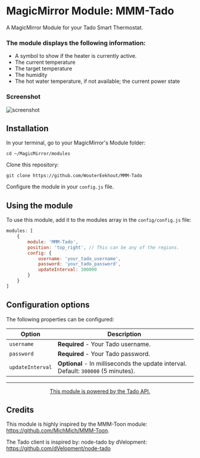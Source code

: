 # MagicMirror Module: MMM-Tado
A MagicMirror Module for your Tado Smart Thermostat. 

### The module displays the following information:

* A symbol to show if the heater is currently active.
* The current temperature
* The target temperature
* The humidity
* The hot water temperature, if not available; the current power state

### Screenshot
![screenshot](https://github.com/WouterEekhout/MMM-Tado/blob/master/img/screenshot.png)

## Installation

In your terminal, go to your MagicMirror's Module folder:
````
cd ~/MagicMirror/modules
````

Clone this repository:
````
git clone https://github.com/WouterEekhout/MMM-Tado
````

Configure the module in your `config.js` file.

## Using the module

To use this module, add it to the modules array in the `config/config.js` file:
````javascript
modules: [
    {
        module: 'MMM-Tado',
        position: 'top_right', // This can be any of the regions.
        config: {
            username: 'your_tado_username', 
            password: 'your_tado_password', 
            updateInterval: 300000
        }
    }
]
````

## Configuration options

The following properties can be configured:


<table width="100%">
	<thead>
		<tr>
			<th>Option</th>
			<th width="100%">Description</th>
		</tr>
	</thead>
	<tbody>
        <tr>
			<td><code>username</code></td>
			<td><b>Required</b></code> - Your Tado username.</td>
		</tr>
        <tr>
			<td><code>password</code></td>
			<td><b>Required</b></code> - Your Tado password.</td>
		</tr>
        <tr>
            <td><code>updateInterval</code></td>
            <td><b>Optional</b></code> - In milliseconds the update interval. Default: <code>300000</code> (5 minutes).</td>
        </tr>
	</tbody>
</table>

---
<p align="center">
    <a href="https://www.tado.com">This module is powered by the Tado API.</a>    
</p>


## Credits
This module is highly inspired by the 
MMM-Toon module: https://github.com/MichMich/MMM-Toon.

The Tado client is inspired by:
node-tado by dVelopment: https://github.com/dVelopment/node-tado
